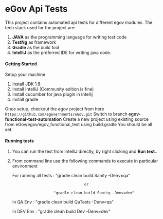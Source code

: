 # eGov Api Tests

This project contains automated api tests for different egov modules. The tech stack used for the project are:
1. **JAVA** as the programming language for writing test code
3. **TestNg** as framework
4. **Gradle** as the build tool 
5. **IntelliJ** as the preferred IDE for writing java code.


#### Getting Started
Setup your machine. 
1. Install JDK 1.8
2. Install IntelliJ (Community edition is fine)
3. Install cucumber for java plugin in intellij
4. Install gradle

Once setup, checkout the egov project from here ```https://github.com/egovernments/eGov.git```
Switch to branch **egov-functional-test-automation**
Create a new project using existing source from eGov/egov/egov_functional_test using build.gradle
You should be all set.

#### Running tests
1. You can run the test from IntelliJ directly, by right clicking and **Run test**..
2. From command line use the following commands to execute in particular environment
    
    For running all tests : "gradle clean build Sanity -Denv=qa" 
    
                                        or 
                                        
                          "gradle clean build Sanity -Denv=dev"
    
    In QA Env : "gradle clean build QaTests -Denv=qa"
    
    In DEV Env : "gradle clean build Dev -Denv=dev"
    


